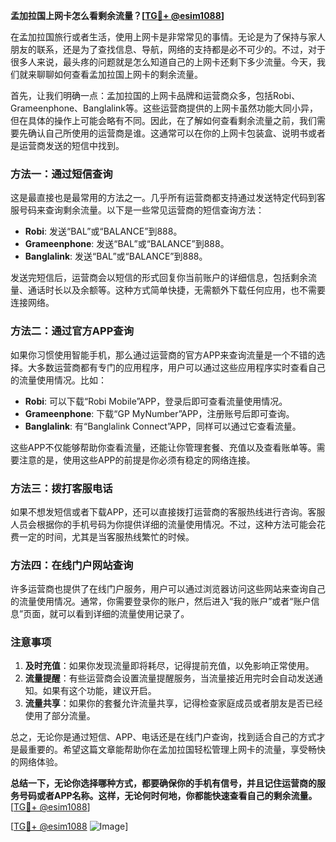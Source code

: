 **孟加拉国上网卡怎么看剩余流量？[[TG💪+ @esim1088](https://t.me/s/esim1088)]**

在孟加拉国旅行或者生活，使用上网卡是非常常见的事情。无论是为了保持与家人朋友的联系，还是为了查找信息、导航，网络的支持都是必不可少的。不过，对于很多人来说，最头疼的问题就是怎么知道自己的上网卡还剩下多少流量。今天，我们就来聊聊如何查看孟加拉国上网卡的剩余流量。

首先，让我们明确一点：孟加拉国的上网卡品牌和运营商众多，包括Robi、Grameenphone、Banglalink等。这些运营商提供的上网卡虽然功能大同小异，但在具体的操作上可能会略有不同。因此，在了解如何查看剩余流量之前，我们需要先确认自己所使用的运营商是谁。这通常可以在你的上网卡包装盒、说明书或者是运营商发送的短信中找到。

### 方法一：通过短信查询

这是最直接也是最常用的方法之一。几乎所有运营商都支持通过发送特定代码到客服号码来查询剩余流量。以下是一些常见运营商的短信查询方法：

- **Robi**: 发送“BAL”或“BALANCE”到888。
- **Grameenphone**: 发送“BAL”或“BALANCE”到888。
- **Banglalink**: 发送“BAL”或“BALANCE”到888。

发送完短信后，运营商会以短信的形式回复你当前账户的详细信息，包括剩余流量、通话时长以及余额等。这种方式简单快捷，无需额外下载任何应用，也不需要连接网络。

### 方法二：通过官方APP查询

如果你习惯使用智能手机，那么通过运营商的官方APP来查询流量是一个不错的选择。大多数运营商都有专门的应用程序，用户可以通过这些应用程序实时查看自己的流量使用情况。比如：

- **Robi**: 可以下载“Robi Mobile”APP，登录后即可查看流量使用情况。
- **Grameenphone**: 下载“GP MyNumber”APP，注册账号后即可查询。
- **Banglalink**: 有“Banglalink Connect”APP，同样可以通过它查看流量。

这些APP不仅能够帮助你查看流量，还能让你管理套餐、充值以及查看账单等。需要注意的是，使用这些APP的前提是你必须有稳定的网络连接。

### 方法三：拨打客服电话

如果不想发短信或者下载APP，还可以直接拨打运营商的客服热线进行咨询。客服人员会根据你的手机号码为你提供详细的流量使用情况。不过，这种方法可能会花费一定的时间，尤其是当客服热线繁忙的时候。

### 方法四：在线门户网站查询

许多运营商也提供了在线门户服务，用户可以通过浏览器访问这些网站来查询自己的流量使用情况。通常，你需要登录你的账户，然后进入“我的账户”或者“账户信息”页面，就可以看到详细的流量使用记录了。

### 注意事项

1. **及时充值**：如果你发现流量即将耗尽，记得提前充值，以免影响正常使用。
2. **流量提醒**：有些运营商会设置流量提醒服务，当流量接近用完时会自动发送通知。如果有这个功能，建议开启。
3. **流量共享**：如果你的套餐允许流量共享，记得检查家庭成员或者朋友是否已经使用了部分流量。

总之，无论你是通过短信、APP、电话还是在线门户查询，找到适合自己的方式才是最重要的。希望这篇文章能帮助你在孟加拉国轻松管理上网卡的流量，享受畅快的网络体验。

**总结一下，无论你选择哪种方式，都要确保你的手机有信号，并且记住运营商的服务号码或者APP名称。这样，无论何时何地，你都能快速查看自己的剩余流量。**[[TG💪+ @esim1088](https://t.me/s/esim1088)]

[[TG💪+ @esim1088](https://t.me/s/esim1088) ![Image](https://i.postimg.cc/4NQfJmqS/Snipaste-2025-05-13-00-14-12.png)]